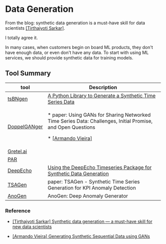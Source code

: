 
# Data Generation 

From the blog: synthetic data generation is a must-have skill for data scientists [[Tirthajyoti Sarkar]][Synthetic data generation — a must-have skill for new data scientists].

I totally agree it.

In many cases, when customers begin on board ML products, they don't have enough data, or even don't have any data. To start with using ML services, we should provide synthetic data for training models.

## Tool Summary

| tool | Description |
| --- | --- | 
| [tsBNgen](https://github.com/manitadayon/tsBNgen/tree/master) | [A Python Library to Generate a Synthetic Time Series Data](https://towardsdatascience.com/tsbngen-a-python-library-to-generate-time-series-data-from-an-arbitrary-dynamic-bayesian-network-4b46e178cd9f) |
| [DoppelGANger](https://github.com/fjxmlzn/DoppelGANger/tree/master) | <p> * paper: Using GANs for Sharing Networked Time Series Data: Challenges, Initial Promise, and Open Questions <p> * [[Armando Vieira]][Generating Synthetic Sequential Data using GANs] |
| [Gretel.ai]() |  |
| [PAR]() |  |
| [DeepEcho]() | [Using the DeepEcho Timeseries Package for Synthetic Data Generation](https://medium.com/@mike.roweprediger/using-the-deepecho-timeseries-package-for-synthetic-data-generation-e8086e7dda3d) |
| [TSAGen](https://github.com/AprilCal/TSAGen) | paper: TSAGen - Synthetic Time Series Generation for KPI Anomaly Detection |
| [AnoGen](https://research.facebook.com/publications/anogen-deep-anomaly-generator/) | AnoGen: Deep Anomaly Generator |



### Reference

* [Synthetic data generation — a must-have skill for new data scientists]: https://towardsdatascience.com/synthetic-data-generation-a-must-have-skill-for-new-data-scientists-915896c0c1ae
[[Tirthajyoti Sarkar] Synthetic data generation — a must-have skill for new data scientists](https://towardsdatascience.com/synthetic-data-generation-a-must-have-skill-for-new-data-scientists-915896c0c1ae)

* [Generating Synthetic Sequential Data using GANs]: https://pub.towardsai.net/generating-synthetic-sequential-data-using-gans-a1d67a7752ac
[[Armando Vieira] Generating Synthetic Sequential Data using GANs](https://pub.towardsai.net/generating-synthetic-sequential-data-using-gans-a1d67a7752ac)



